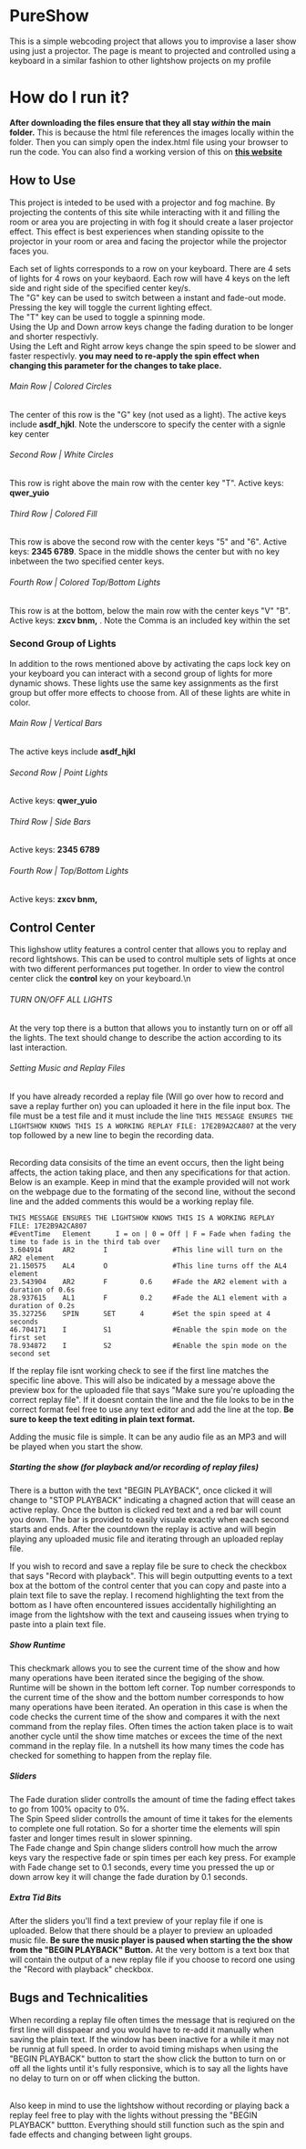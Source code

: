 # PureShow
 This is a simple webcoding project that allows you to improvise a laser show using just a projector. The page is meant to projected and controlled using a keyboard in a similar fashion to other lightshow projects on my profile

# How do I run it?
**After downloading the files ensure that they all stay _within_ the main folder.** 
This is because the html file references the images locally within the folder. Then you can simply open the index.html file using your browser to run the code. You can also find a working version of this on [**this website**](https://pureshow-projector.netlify.app/)

## How to Use
This project is inteded to be used with a projector and fog machine. By projecting the contents of this site while interacting with it and filling the room or area you are projecting in with fog it should create a laser projector effect. This effect is best experiences when standing opissite to the projector in your room or area and facing the projector while the projector faces you. <br/>

Each set of lights corresponds to a row on your keyboard. There are 4 sets of lights for 4 rows on your keybaord. Each row will have 4 keys on the left side and right side of the specified center key/s.<br/>
The "G" key can be used to switch between a instant and fade-out mode. Pressing the key will toggle the current lighting effect.<br/>
The "T" key can be used to toggle a spinning mode.<br/>
Using the Up and Down arrow keys change the fading duration to be longer and shorter respectivly.<br/>
Using the Left and Right arrow keys change the spin speed to be slower and faster respectivly. **you may need to re-apply the spin effect when changing this parameter for the changes to take place.**<br/>

###### Main Row | Colored Circles
The center of this row is the "G" key (not used as a light). The active keys include **asdf_hjkl**. Note the underscore to specify the center with a signle key center<br/>

###### Second Row | White Circles
This row is right above the main row with the center key "T". Active keys: **qwer_yuio**<br/>

###### Third Row | Colored Fill
This row is above the second row with the center keys "5" and "6". Active keys: **2345 6789**. Space in the middle shows the center but with no key inbetween the two specified center keys.<br/>

###### Fourth Row | Colored Top/Bottom Lights
This row is at the bottom, below the main row with the center keys "V" "B". Active keys: **zxcv bnm,** . Note the Comma is an included key within the set<br/>

### Second Group of Lights
In addition to the rows mentioned above by activating the caps lock key on your keyboard you can interact with a second group of lights for more dynamic shows. These lights use the same key assignments as the first group but offer more effects to choose from. All of these lights are white in color.<br/>

###### Main Row | Vertical Bars
The active keys include **asdf_hjkl**<br/>

###### Second Row | Point Lights
Active keys: **qwer_yuio**<br/>

###### Third Row | Side Bars
Active keys: **2345 6789**<br/>

###### Fourth Row | Top/Bottom Lights
Active keys: **zxcv bnm,**<br/>

## Control Center
This lighshow utlity features a control center that allows you to replay and record lightshows. This can be used to control multiple sets of lights at once with two different performances put together. In order to view the control center click the **control** key on your keyboard.\n

###### TURN ON/OFF ALL LIGHTS
At the very top there is a button that allows you to instantly turn on or off all the lights. The text should change to describe the action according to its last interaction.<br/>

###### Setting Music and Replay Files
If you have already recorded a replay file (Will go over how to record and save a replay further on) you can uploaded it here in the file input box. The file must be a test file and it must include the line ```THIS MESSAGE ENSURES THE LIGHTSHOW KNOWS THIS IS A WORKING REPLAY FILE: 17E2B9A2CA807``` at the very top followed by a new line to begin the recording data. <br/><br/>

Recording data consisits of the time an event occurs, then the light being affects, the action taking place, and then any specifications for that action. Below is an example. Keep in mind that the example provided will not work on the webpage due to the formating of the second line, without the second line and the added comments this would be a working replay file.<br/>
```
THIS MESSAGE ENSURES THE LIGHTSHOW KNOWS THIS IS A WORKING REPLAY FILE: 17E2B9A2CA807
#EventTime	 Element	  I = on | 0 = Off | F = Fade when fading the time to fade is in the third tab over
3.604914     AR2       I                #This line will turn on the AR2 element
21.150575    AL4       O                #This line turns off the AL4 element
23.543904    AR2       F        0.6     #Fade the AR2 element with a duration of 0.6s
28.937615    AL1       F        0.2     #Fade the AL1 element with a duration of 0.2s
35.327256    SPIN      SET      4       #Set the spin speed at 4 seconds
46.704171    I         S1               #Enable the spin mode on the first set
78.934872    I         S2               #Enable the spin mode on the second set
```

If the replay file isnt working check to see if the first line matches the specific line above. This will also be indicated by a message above the preview box for the uploaded file that says "Make sure you're uploading the correct replay file". If it doesnt contain the line and the file looks to be in the correct format feel free to use any text editor and add the line at the top. **Be sure to keep the text editing in plain text format.**<br/>

Adding the music file is simple. It can be any audio file as an MP3 and will be played when you start the show.<br/>

##### Starting the show (for playback and/or recording of replay files)
There is a button with the text "BEGIN PLAYBACK", once clicked it will change to "STOP PLAYBACK" indicating a chagned action that will cease an active replay. Once the button is clicked red text and a red bar will count you down. The bar is provided to easily visuale exactly when each second starts and ends. After the countdown the replay is active and will begin playing any uploaded music file and iterating through an uploaded replay file.<br/>

If you wish to record and save a replay file be sure to check the checkbox that says "Record with playback". This will begin outputting events to a text box at the bottom of the control center that you can copy and paste into a plain text file to save the replay. I recomend highlighting the text from the bottom as I have often encountered issues accidentally highilighting an image from the lightshow with the text and causeing issues when trying to paste into a plain text file.<br/>

##### Show Runtime
This checkmark allows you to see the current time of the show and how many operations have been iterated since the begiging of the show. Runtime will be shown in the bottom left corner. Top number corresponds to the current time of the show and the bottom number corresponds to how many operations have been iterated. An operation in this case is when the code checks the current time of the show and compares it with the next command from the replay files. Often times the action taken place is to wait another cycle until the show time matches or excees the time of the next command in the replay file. In a nutshell its how many times the code has checked for something to happen from the replay file.<br/>

##### Sliders
The Fade duration slider controlls the amount of time the fading effect takes to go from 100% opacity to 0%.<br/>
The Spin Speed slider controlls the amount of time it takes for the elements to complete one full rotation. So for a shorter time the elements will spin faster and longer times result in slower spinning.<br/>
The Fade change and Spin change sliders controll how much the arrow keys vary the respective fade or spin times per each key press. For example with Fade change set to 0.1 seconds, every time you pressed the up or down arrow key it will change the fade duration by 0.1 seconds.<br/>

##### Extra Tid Bits
After the sliders you'll find a text preview of your replay file if one is uploaded. Below that there should be a player to preview an uploaded music file. **Be sure the music player is paused when starting the the show from the "BEGIN PLAYBACK" Button.** At the very bottom is a text box that will contain the output of a new replay file if you choose to record one using the "Record with playback" checkbox.<br/>

## Bugs and Technicalities
When recording a replay file often times the message that is reqiured on the first line will disspaear and you would have to re-add it manually when saving the plain text. If the window has been inactive for a while it may not be runnig at full speed. In order to avoid timing mishaps when using the "BEGIN PLAYBACK" button to start the show click the button to turn on or off all the lights until it's fully responsive, which is to say all the lights have no delay to turn on or off when clicking the button. <br/><br/>

Also keep in mind to use the lightshow without recording or playing back a replay feel free to play with the lights without pressing the "BEGIN PLAYBACK" buttton. Everything should still function such as the spin and fade effects and changing between light groups.
